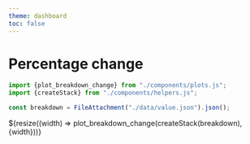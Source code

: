 ```yaml
---
theme: dashboard
toc: false
---
```


# Percentage change

```js
import {plot_breakdown_change} from "./components/plots.js";
import {createStack} from "./components/helpers.js";
```

```js
const breakdown = FileAttachment("./data/value.json").json();
```

<div class="grid grid-cols-1">
    <div class="card">${resize((width) => plot_breakdown_change(createStack(breakdown), {width}))} </div>
</div>